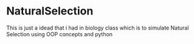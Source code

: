 # NaturalSelection
This is just a idead that i had in biology class which is to simulate Natural Selection using OOP concepts and python
